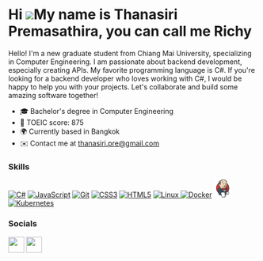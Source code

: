 

Hi ![](https://user-images.githubusercontent.com/18350557/176309783-0785949b-9127-417c-8b55-ab5a4333674e.gif)My name is Thanasiri Premasathira, you can call me Richy
========================================================================================================================================================================

Hello! I'm a new graduate student from Chiang Mai University, specializing in Computer Engineering. I am passionate about backend development, especially creating APIs. My favorite programming language is C#. If you're looking for a backend developer who loves working with C#, I would be happy to help you with your projects. Let's collaborate and build some amazing software together!

 - 🎓 Bachelor's degree in Computer Engineering
 - 🧠 TOEIC score: 875
 - 🌍 Currently based in Bangkok
 - ✉️ Contact me at thanasiri.pre@gmail.com

### Skills


<p align="left">
<a href="https://docs.microsoft.com/en-us/dotnet/csharp/" target="_blank" rel="noreferrer"><img src="https://raw.githubusercontent.com/danielcranney/readme-generator/main/public/icons/skills/csharp-colored.svg" width="36" height="36" alt="C#" /></a>
<a href="https://developer.mozilla.org/en-US/docs/Web/JavaScript" target="_blank" rel="noreferrer"><img src="https://raw.githubusercontent.com/danielcranney/readme-generator/main/public/icons/skills/javascript-colored.svg" width="36" height="36" alt="JavaScript" /></a>
<a href="https://git-scm.com/" target="_blank" rel="noreferrer"><img src="https://raw.githubusercontent.com/danielcranney/readme-generator/main/public/icons/skills/git-colored.svg" width="36" height="36" alt="Git" /></a>
<a href="https://www.w3.org/TR/CSS/#css" target="_blank" rel="noreferrer"><img src="https://raw.githubusercontent.com/danielcranney/readme-generator/main/public/icons/skills/css3-colored.svg" width="36" height="36" alt="CSS3" /></a>
<a href="https://developer.mozilla.org/en-US/docs/Glossary/HTML5" target="_blank" rel="noreferrer"><img src="https://raw.githubusercontent.com/danielcranney/readme-generator/main/public/icons/skills/html5-colored.svg" width="36" height="36" alt="HTML5" /></a>
<a href="https://www.linux.org/" target="_blank" rel="noreferrer"><img src="https://raw.githubusercontent.com/danielcranney/readme-generator/main/public/icons/skills/linux-colored.svg" width="36" height="36" alt="Linux"</a>
<a href="https://www.docker.com/" target="_blank" rel="noreferrer"><img src="https://raw.githubusercontent.com/danielcranney/readme-generator/main/public/icons/skills/docker-colored.svg" width="36" height="36" alt="Docker" /></a>
<a href="https://www.jenkins.io/" target="_blank" rel="noreferrer"><img src="https://raw.githubusercontent.com/devicons/devicon/master/icons/jenkins/jenkins-original.svg" width="36" height="36" alt="Jenkins" /></a>
<a href="https://kubernetes.io/" target="_blank" rel="noreferrer"><img src="https://github.com/Templarian/MaterialDesign/blob/master/svg/kubernetes.svg" width="36" height="36" alt="Kubernetes" /></a>

 ### Socials

<p align="left"> <a href="https://www.facebook.com/Thanasiri.Premasathira" target="_blank" rel="noreferrer"><img src="https://raw.githubusercontent.com/danielcranney/readme-generator/main/public/icons/socials/facebook.svg" width="32" height="32" /></a> <a href="https://www.github.com/slrlwtb2" target="_blank" rel="noreferrer"><img src="https://raw.githubusercontent.com/danielcranney/readme-generator/main/public/icons/socials/github-dark.svg" width="32" height="32" /></a></p>

